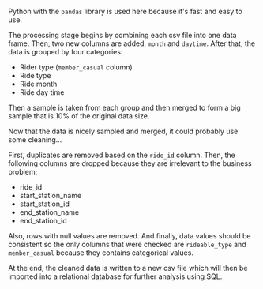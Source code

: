 Python with the `pandas` library is used here because it's fast and easy to use.

The processing stage begins by combining each csv file into one data frame. Then, two new columns are added, `month` and `daytime`. After that, the data is grouped by four categories:
* Rider type (`member_casual` column)
* Ride type
* Ride month
* Ride day time

Then a sample is taken from each group and then merged to form a big sample that is 10% of the original data size.

Now that the data is nicely sampled and merged, it could probably use some cleaning...

First, duplicates are removed based on the `ride_id` column. Then, the following columns are dropped because they are irrelevant to the business problem:
* ride_id
* start_station_name
* start_station_id
* end_station_name
* end_station_id

Also, rows with null values are removed. And finally, data values should be consistent so the only columns that were checked are `rideable_type` and `member_casual` because they contains categorical values.

At the end, the cleaned data is written to a new csv file which will then be imported into a relational database for further analysis using SQL.